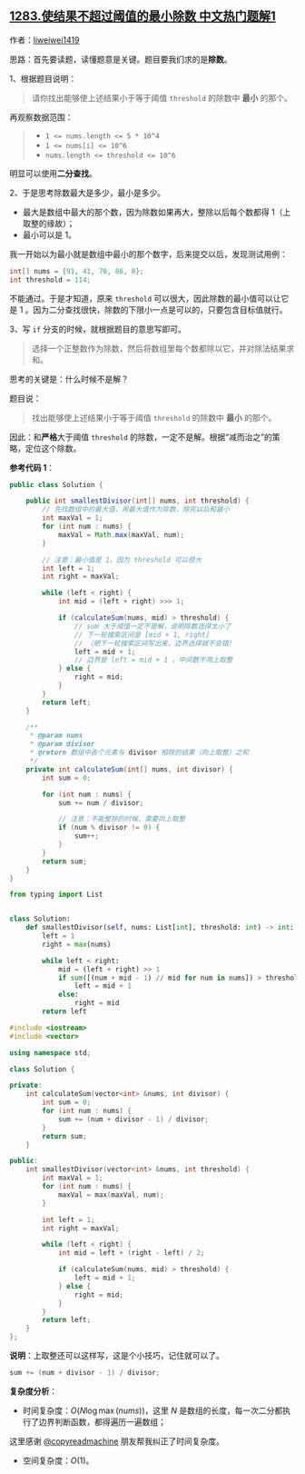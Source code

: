 ## [1283.使结果不超过阈值的最小除数 中文热门题解1](https://leetcode.cn/problems/find-the-smallest-divisor-given-a-threshold/solutions/100000/er-fen-cha-zhao-ding-wei-chu-shu-by-liweiwei1419)

作者：[liweiwei1419](https://leetcode.cn/u/liweiwei1419)

思路：首先要读题，读懂题意是关键。题目要我们求的是**除数**。

1、根据题目说明：

> 请你找出能够使上述结果小于等于阈值 `threshold` 的除数中 **最小** 的那个。

再观察数据范围：

> - `1 <= nums.length <= 5 * 10^4`
> - `1 <= nums[i] <= 10^6`
> - `nums.length <= threshold <= 10^6`

明显可以使用**二分查找**。

2、于是思考除数最大是多少，最小是多少。

+ 最大是数组中最大的那个数，因为除数如果再大，整除以后每个数都得 1（上取整的缘故）；
+ 最小可以是 1。

我一开始以为最小就是数组中最小的那个数字，后来提交以后，发现测试用例：

```java
int[] nums = {91, 41, 78, 86, 8};
int threshold = 114;
```

不能通过。于是才知道，原来 `threshold` 可以很大，因此除数的最小值可以让它是 $1$ 。因为二分查找很快，除数的下限小一点是可以的，只要包含目标值就行。

3、写 `if` 分支的时候，就根据题目的意思写即可。

> 选择一个正整数作为除数，然后将数组里每个数都除以它，并对除法结果求和。

思考的关键是：什么时候不是解？

题目说：

> 找出能够使上述结果小于等于阈值 `threshold` 的除数中 **最小** 的那个。

因此：和**严格**大于阈值 `threshold` 的除数，一定不是解。根据“减而治之”的策略，定位这个除数。


**参考代码 1**：

```Java []
public class Solution {

    public int smallestDivisor(int[] nums, int threshold) {
        // 先找数组中的最大值，用最大值作为除数，除完以后和最小
        int maxVal = 1;
        for (int num : nums) {
            maxVal = Math.max(maxVal, num);
        }

        // 注意：最小值是 1，因为 threshold 可以很大
        int left = 1;
        int right = maxVal;

        while (left < right) {
            int mid = (left + right) >>> 1;

            if (calculateSum(nums, mid) > threshold) {
                // sum 大于阈值一定不是解，说明除数选得太小了
                // 下一轮搜索区间是 [mid + 1, right]
                // （把下一轮搜索区间写出来，边界选择就不会错）
                left = mid + 1;
                // 边界是 left = mid + 1 ，中间数不用上取整
            } else {
                right = mid;
            }
        }
        return left;
    }

    /**
     * @param nums
     * @param divisor
     * @return 数组中各个元素与 divisor 相除的结果（向上取整）之和
     */
    private int calculateSum(int[] nums, int divisor) {
        int sum = 0;

        for (int num : nums) {
            sum += num / divisor;

            // 注意：不能整除的时候，需要向上取整
            if (num % divisor != 0) {
                sum++;
            }
        }
        return sum;
    }
}
```
```Python []
from typing import List


class Solution:
    def smallestDivisor(self, nums: List[int], threshold: int) -> int:
        left = 1
        right = max(nums)

        while left < right:
            mid = (left + right) >> 1
            if sum([(num + mid - 1) // mid for num in nums]) > threshold:
                left = mid + 1
            else:
                right = mid
        return left
```
```C++ []
#include <iostream>
#include <vector>

using namespace std;

class Solution {

private:
    int calculateSum(vector<int> &nums, int divisor) {
        int sum = 0;
        for (int num : nums) {
            sum += (num + divisor - 1) / divisor;
        }
        return sum;
    }

public:
    int smallestDivisor(vector<int> &nums, int threshold) {
        int maxVal = 1;
        for (int num : nums) {
            maxVal = max(maxVal, num);
        }

        int left = 1;
        int right = maxVal;

        while (left < right) {
            int mid = left + (right - left) / 2;

            if (calculateSum(nums, mid) > threshold) {
                left = mid + 1;
            } else {
                right = mid;
            }
        }
        return left;
    }
};
```


**说明**：上取整还可以这样写，这是个小技巧，记住就可以了。 

```Java []
sum += (num + divisor - 1) / divisor;
```


**复杂度分析**：

+ 时间复杂度：$O(N \log \max(nums))$，这里 $N$ 是数组的长度，每一次二分都执行了边界判断函数，都得遍历一遍数组；

这里感谢 [@copyreadmachine](/u/copyreadmachine/) 朋友帮我纠正了时间复杂度。

+ 空间复杂度：$O(1)$。